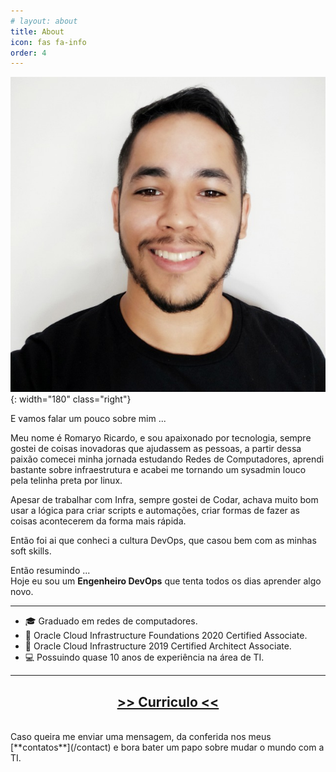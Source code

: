 ```yaml
---
# layout: about
title: About
icon: fas fa-info
order: 4
---
```


<!-- 
> **Note**: Add Markdown syntax content to file `_tabs/about.md` and it will show up on this page. -->

 ![Desktop View](/assets/img/base/eusite.jpg){: width="180" class="right"}


 E vamos falar um pouco sobre mim ... 

Meu nome é Romaryo Ricardo, e sou apaixonado por tecnologia, sempre gostei de coisas inovadoras que ajudassem as pessoas, a partir dessa paixão comecei minha jornada estudando Redes de Computadores, aprendi bastante sobre infraestrutura e acabei me tornando um sysadmin louco pela telinha preta por linux.

Apesar de trabalhar com Infra, sempre gostei de Codar, achava muito bom usar a lógica para criar scripts e automações, criar formas de fazer as coisas acontecerem da forma mais rápida.

Então foi ai que conheci a cultura DevOps, que casou bem com as minhas soft skills.

Então resumindo ... <br>
Hoje eu sou um **Engenheiro DevOps** que tenta todos os dias aprender algo novo.

---
- 🎓 Graduado em redes de computadores.
- 📝 Oracle Cloud Infrastructure Foundations 2020 Certified Associate.
- 📝 Oracle Cloud Infrastructure 2019 Certified Architect Associate.
- 💻 Possuindo quase 10 anos de experiência na área de TI.

---
<div>
<h2 align='center'><a href="https://www.linkedin.com/in/romaryoricardo/" target="blank"> >> Curriculo << </a></h2>

</div>
<br>
Caso queira me enviar uma mensagem, da conferida nos meus [**contatos**](/contact) e bora bater um papo sobre mudar o mundo com a TI.
